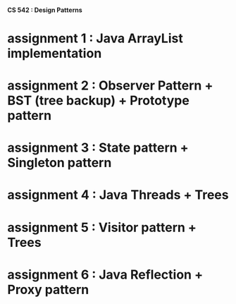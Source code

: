 #### CS 542 : Design Patterns


# assignment 1 : Java ArrayList implementation
# assignment 2 : Observer Pattern + BST (tree backup) + Prototype pattern
# assignment 3 : State pattern + Singleton pattern
# assignment 4 : Java Threads + Trees
# assignment 5 : Visitor pattern + Trees
# assignment 6 : Java Reflection + Proxy pattern